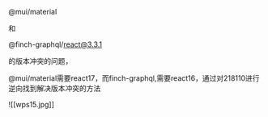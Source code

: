 @mui/material

和

@finch-graphql/react@3.3.1

的版本冲突的问题，

@mui/material需要react17，而finch-graphql,需要react16，通过对218110进行逆向找到解决版本冲突的方法

![[wps15.jpg]]